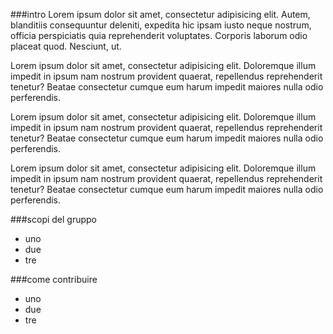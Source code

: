 ###intro
Lorem ipsum dolor sit amet, consectetur adipisicing elit. Autem, blanditiis consequuntur deleniti, expedita hic ipsam iusto neque nostrum, officia perspiciatis quia reprehenderit voluptates. Corporis laborum odio placeat quod. Nesciunt, ut.

Lorem ipsum dolor sit amet, consectetur adipisicing elit. Doloremque illum impedit in ipsum nam nostrum provident quaerat, repellendus reprehenderit tenetur? Beatae consectetur cumque eum harum impedit maiores nulla odio perferendis.

Lorem ipsum dolor sit amet, consectetur adipisicing elit. Doloremque illum impedit in ipsum nam nostrum provident quaerat, repellendus reprehenderit tenetur? Beatae consectetur cumque eum harum impedit maiores nulla odio perferendis.

Lorem ipsum dolor sit amet, consectetur adipisicing elit. Doloremque illum impedit in ipsum nam nostrum provident quaerat, repellendus reprehenderit tenetur? Beatae consectetur cumque eum harum impedit maiores nulla odio perferendis.

###scopi del gruppo
- uno
- due
- tre

###come contribuire
- uno
- due
- tre